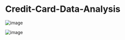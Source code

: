 # Credit-Card-Data-Analysis

![image](https://github.com/talhamomin000/Credit-Card-Data-Analysis/assets/121718008/11fcdb1a-cad5-4524-a1a9-4e1627c4de67)

![image](https://github.com/talhamomin000/Credit-Card-Data-Analysis/assets/121718008/f10c1705-1d24-4ea7-b42c-05b205f11c1d)
